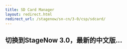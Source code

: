 ```yaml
---
title: SD Card Manager
layout: redirect.html
redirect_url: /stagenow/sn-cn/3-0/csp/sdcard/
---
```


## 切换到StageNow 3.0，最新的中文版...

